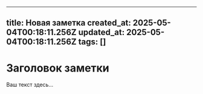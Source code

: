 ---
  title: Новая заметка
  created_at: 2025-05-04T00:18:11.256Z
  updated_at: 2025-05-04T00:18:11.256Z
  tags: []
  ---
  # Заголовок заметки
  Ваш текст здесь...
  